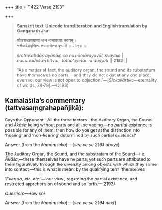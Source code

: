 +++
title = "1422 Verse 2193"

+++
> **Sanskrit text, Unicode transliteration and English translation by Ganganath Jha:** 
>
> श्रोत्रशब्दाश्रयाणां च न नामावयवाः स्वयम् ।  
> नचैकदेशवृत्तित्वं तथाऽप्येतन्न दुष्यति ॥ २१९३ ॥ 
>
> *śrotraśabdāśrayāṇāṃ ca na nāmāvayavāḥ svayam* \|  
> *nacaikadeśavṛttitvaṃ tathā'pyetanna duṣyati* \|\| 2193 \|\| 
>
> “As a matter of fact, the auditory organ, the sound and its substratum have themselves no parts,—and they do not exist at any one place; even so, our view is not open to objection.”—[*Ślokavārtika*—eternality of words, 78-79].—(2193)



## Kamalaśīla’s commentary (tattvasaṃgrahapañjikā):

Says the Opponent—All the three factors—the Auditory Organ, the Sound and *Ākāśa* being without parts and all-pervading,—no *partial* existence is possible for any of them; then how do you get at the distinction into ‘hearing’ and ‘non-hearing’ determined by such partial existence?

Answer (from the *Mīmāṃsaka*):—[*see verse 2193 above*]

The Auditory Organ, the Sound, and the substratum of the Sound—i.e. *Ākāśa*,—these themselves have no parts; yet such parts are attributed to them figuratively through the diversity among objects with which they come into contact;—this is what is meant by the qualifying term ‘themselves

‘*Even so, etc. etc*.’—‘our view’, regarding the partial existence, and restricted apprehension of sound and so forth.—(2193)

*Question*:—How so?

*Answer* (from the *Mīmāṃsaka*):—[*see verse 2194 next*]


